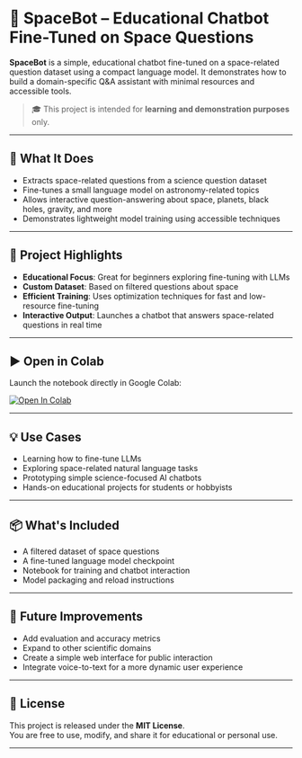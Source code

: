 # 🚀 SpaceBot – Educational Chatbot Fine-Tuned on Space Questions

**SpaceBot** is a simple, educational chatbot fine-tuned on a space-related question dataset using a compact language model. It demonstrates how to build a domain-specific Q&A assistant with minimal resources and accessible tools.

> 🎓 This project is intended for **learning and demonstration purposes** only.

---

## 🌌 What It Does

- Extracts space-related questions from a science question dataset  
- Fine-tunes a small language model on astronomy-related topics  
- Allows interactive question-answering about space, planets, black holes, gravity, and more  
- Demonstrates lightweight model training using accessible techniques  

---

## 📁 Project Highlights

- **Educational Focus**: Great for beginners exploring fine-tuning with LLMs  
- **Custom Dataset**: Based on filtered questions about space  
- **Efficient Training**: Uses optimization techniques for fast and low-resource fine-tuning  
- **Interactive Output**: Launches a chatbot that answers space-related questions in real time  

---

## ▶️ Open in Colab

Launch the notebook directly in Google Colab:

[![Open In Colab]([https://colab.research.google.com/assets/colab-badge.svg)](https://colab.research.google.com/github/your-username/spacebot-educational-llm/blob/main/LLM%20space.ipynb](https://github.com/Mo-kw/spacebot-educational-llm/blob/main/LLM_space.ipynb))



---

## 💡 Use Cases

- Learning how to fine-tune LLMs  
- Exploring space-related natural language tasks  
- Prototyping simple science-focused AI chatbots  
- Hands-on educational projects for students or hobbyists  

---

## 📦 What's Included

- A filtered dataset of space questions  
- A fine-tuned language model checkpoint  
- Notebook for training and chatbot interaction  
- Model packaging and reload instructions  

---

## 🔮 Future Improvements

- Add evaluation and accuracy metrics  
- Expand to other scientific domains  
- Create a simple web interface for public interaction  
- Integrate voice-to-text for a more dynamic user experience  

---

## 📜 License

This project is released under the **MIT License**.  
You are free to use, modify, and share it for educational or personal use.

---
